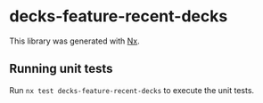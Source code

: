# decks-feature-recent-decks

This library was generated with [Nx](https://nx.dev).

## Running unit tests

Run `nx test decks-feature-recent-decks` to execute the unit tests.
